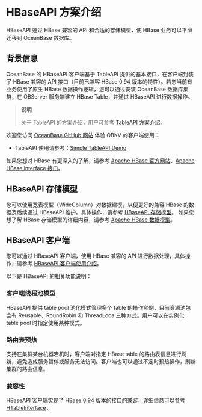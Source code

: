 # HBaseAPI 方案介绍

HBaseAPI 通过 HBase 兼容的 API 和合适的存储模型，使 HBase 业务可以平滑迁移到 OceanBase 数据库。

## 背景信息

OceanBase 的 HBaseAPI 客户端基于 TableAPI 提供的基本接口，在客户端封装了 HBase 兼容的 API 接口（目前已兼容 HBase 0.94 版本的特性）。若您当前有业务使用了原生 HBase 数据操作逻辑，您可以通过安装 OceanBase 数据库集群，在 OBServer 服务端建立 HBase Table，并通过 HBaseAPI 进行数据操作。

> **说明**
>
> 关于 TableAPI 的方案介绍，用户可参考 [TableAPI 方案介绍](https://open.oceanbase.com/docs/observer-cn/V3.1.1/10000000000013926)。

欢迎您访问 [OceanBase GitHub 网站](https://github.com/oceanbase) 体验 OBKV 的客户端使用：

+ TableAPI 使用请参考：[Simple TableAPI Demo](https://github.com/oceanbase/obkv-table-client-java/tree/master/example)

如果您想对 HBase 有更深入的了解，请参考 [Apache HBase 官方网站](https://hbase.apache.org/)、[Apache HBase interface 接口](https://hbase.apache.org/1.1/apidocs/org/apache/hadoop/hbase/client/Table.html)。

## HBaseAPI 存储模型

您可以使用宽表模型（WideColumn）对数据建模，以便更好的兼容 HBase 的数据及后续通过 HBaseAPI 维护。具体操作，请参考 [HBaseAPI 存储模型](../600.hbaseapi/200.hbaseapi-storage-models.md)。
如果您想了解 HBase 存储模型的详细内容，请参考 [Apache HBase 数据模型](https://hbase.apache.org/book.html#datamodel)。

## HBaseAPI 客户端

您可以通过 HBaseAPI 客户端，使用 HBase 兼容的 API 进行数据处理，具体操作，请参考 [HBaseAPI 客户端使用介绍](../600.hbaseapi/300.use-of-the-hbaseapi-client.md)。

以下是 HBaseAPI 的相关功能说明：

### 客户端线程池模型

HBaseAPI 提供 table pool 池化模式管理多个 table 的操作实例，目前资源池包含有 Reusable、RoundRobin 和 ThreadLoca 三种方式。用户可以在实例化 table pool 时指定使用某种模式。

### 路由表预热

支持在集群某台机器宕机时，客户端对指定 HBase table 的路由表信息进行刷新，避免造成服务暂停或服务无法访问。客户端也可以通过不定时预热操作，刷新集群的路由信息。

### 兼容性

HBaseAPI 客户端实现了 HBase 0.94 版本的接口的兼容，详细信息可以参考 [HTableInterface](https://svn.apache.org/repos/asf/hbase/hbase.apache.org/trunk/0.94/apidocs/org/apache/hadoop/hbase/client/HTableInterface.html) 。
